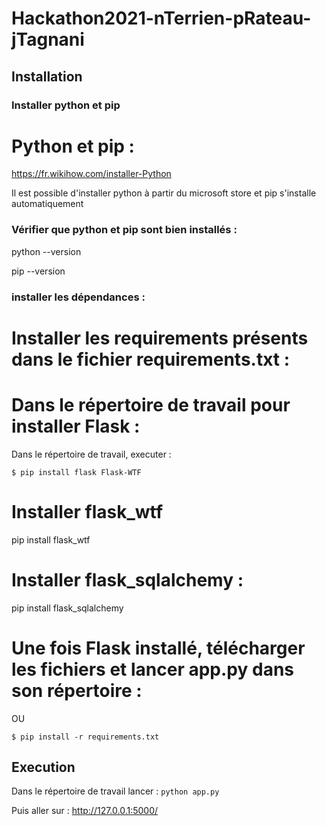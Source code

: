 # Hackathon2021-nTerrien-pRateau-jTagnani

## Installation
### Installer python et pip

# Python et pip :

https://fr.wikihow.com/installer-Python

Il est possible d'installer python à partir du microsoft store et pip s'installe automatiquement

### Vérifier que python et pip sont bien installés :

python --version

pip --version


###  installer les dépendances :

# Installer les requirements présents dans le fichier requirements.txt :

# Dans le répertoire de travail pour installer Flask :

Dans le répertoire de travail, executer :

```$ pip install flask Flask-WTF```

# Installer flask_wtf

pip install flask_wtf

# Installer flask_sqlalchemy :

pip install flask_sqlalchemy

# Une fois Flask installé, télécharger les fichiers et lancer app.py dans son répertoire :

OU

```$ pip install -r requirements.txt```

## Execution

Dans le répertoire de travail lancer :
```python app.py```

Puis aller sur : http://127.0.0.1:5000/

